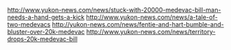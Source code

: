http://www.yukon-news.com/news/stuck-with-20000-medevac-bill-man-needs-a-hand-gets-a-kick
http://www.yukon-news.com/news/a-tale-of-two-medevacs
http://yukon-news.com/news/fentie-and-hart-bumble-and-bluster-over-20k-medevac
http://www.yukon-news.com/news/territory-drops-20k-medevac-bill

